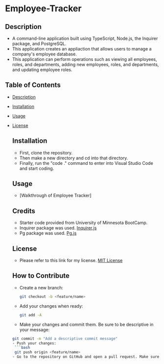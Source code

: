 # Employee-Tracker

## Description
- A command-line application built using TypeScript, Node.js, the Inquirer package, and PostgreSQL.
- This application creates an appliaction that allows users to manage a company's employee database.
- This application can perform operations such as viewing all employees, roles, and departments, adding new employees, roles, and departments, and updating employee roles.

## Table of Contents
- [Description](#description)
- [Installation](#installation)
- [Usage](#installation)
- [License](#license)


  ## Installation
  - First, clone the repository.
  - Then make a new directory and cd into that directory.
  - Finally, run the "code ." command to enter into Visual Studio Code and start coding.
 

  ## Usage
  - [Walkthrough of Employee Tracker]


  ## Credits
  - Starter code provided from University of Minnesota BootCamp.
  - Inquirer package was used. [Inquirer.js](https://github.com/SBoudrias/Inquirer.js)
  - Pg package was used. [Pg.js](https://github.com/brianc/node-postgres)

  ## License
  - Please refer to this link for my license. [MIT License](https://github.com/yahye-mohamed101/Vehicle-Builder?tab=MIT-1-ov-file)
 

  

  ## How to Contribute
  - Create a new branch:
    ```bash
    git checkout -b <feature/name>
  - Add your changes when ready:
    ```bash
    git add -A
  - Make your changes and commit them. Be sure to be descriptive in your message:
   ```bash
   git commit -m "Add a descriptive commit message"
  - Push your changes:
    ```bash
    git push origin <feature/name>
  - Go to the repository on GitHub and open a pull request. Make sure to compare your branch name to the main branch. 
